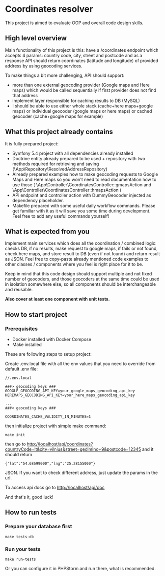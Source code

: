 # Coordinates resolver

This project is aimed to evaluate OOP and overall code design skills.

## High level overview

Main functionality of this project is this: have a /coordinates endpoint which accepts 4 params: country code, city, street and postcode and as a response API should return coordinates (latitude and longitude) of provided address by using geocoding services.

To make things a bit more challenging, API should support:
* more than one external geocoding provider (Google maps and Here maps) which would be called sequentially if first provider does not find that address
* implement layer responsible for caching results to DB (MySQL)
* I should be able to use either whole stack (cache+here maps+google maps) or individual geocoder (google maps or here maps) or cached geocoder (cache+google maps for example)

## What this project already contains

It is fully prepared project:
* Symfony 5.4 project with all dependencies already installed
* Doctrine entity already prepared to be used + repository with two methods required for retrieving and saving (\App\Repository\ResolvedAddressRepository)
* Already prepared examples how to make geocoding requests to Google Maps and Here maps so you won't need to read documentation how to use those ( \App\Controller\CoordinatesController::gmapsAction and \App\Controller\CoordinatesController::hmapsAction )
* API endpoint and controller action with DummyGeocoder injected as dependency placeholder.
* Makefile prepared with some useful daily workflow commands. Please get familiar with it as it will save you some time during development. Feel free to add any useful commands yourself!

## What is expected from you

Implement main services which does all the coordination / combined logic: checks DB, if no results, make request to google maps, if fails or not found, check here maps, and store result to DB (even if not found) and return result as JSON. Feel free to copy-paste already mentioned code examples to other classes / components where you feel is right place for it to be.

Keep in mind that this code design should support multiple and not fixed number of geocoders, and those geocoders at the same time could be used in isolation somewhere else, so all components should be interchangeable and reusable.

**Also cover at least one component with unit tests.**

## How to start project

### Prerequisites
* Docker installed with Docker Compose
* Make installed

These are following steps to setup project:

Create .env.local file with all the env values that you need to override from default .env file:
```
//.env.local

###> geocoding keys ###
GOOGLE_GEOCODING_API_KEY=your_google_maps_geocoding_api_key
HEREMAPS_GEOCODING_API_KEY=your_here_maps_geocoding_api_key

...
###< geocoding keys ###

COORDINATES_CACHE_VALIDITY_IN_MINUTES=1
```

then initialize project with simple make command:
```
make init
```

then go to [http://localhost/api/coordinates?countryCode=lt&city=vilnius&street=gedimino+9&postcode=12345](http://localhost/api/coordinates?countryCode=lt&city=vilnius&street=gedimino+9&postcode=12345) and it should return

```
{"lat":"54.68699000","lng":"25.28155000"}
```

JSON. If you want to check different address, just update the params in the url.

To access api docs go to [http://localhost/api/doc](http://localhost/api/doc)

And that's it, good luck!

## How to run tests
### Prepare your database first
```shell
make tests-db
```

### Run your tests

```shell
make run-tests
```

Or you can configure it in PHPStorm and run there, what is recommended.
